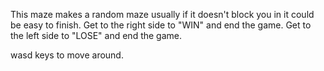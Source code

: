 This maze makes a random maze usually if it doesn't block you in it could be easy to finish.
Get to the right side to "WIN" and end the game.
Get to the left side to "LOSE" and end the game.

wasd keys to move around.
